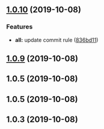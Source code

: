 ## [1.0.10](https://github.com/leesren/fex-style/compare/v1.0.9...v1.0.10) (2019-10-08)


### Features

* **all:** update commit rule ([836bd11](https://github.com/leesren/fex-style/commit/836bd11))



## [1.0.9](https://github.com/leesren/fex-style/compare/v1.0.8...v1.0.9) (2019-10-08)



## 1.0.5 (2019-10-08)



## 1.0.5 (2019-10-08)



## 1.0.3 (2019-10-08)



